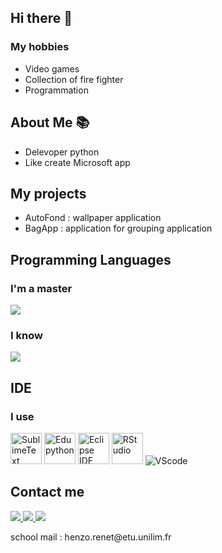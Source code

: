 ## Hi there 👋
### My hobbies
- Video games
- Collection of fire fighter
- Programmation
  
## About Me 📚
- Delevoper python
- Like create Microsoft app

## My projects
- AutoFond : wallpaper application
- BagApp : application for grouping application
  
## Programming Languages
### I'm a master
<img src="https://skillicons.dev/icons?i=python" />

### I know
<img src="https://skillicons.dev/icons?i=html,css,c,linux,sqlite,java" />

## IDE
### I use
<div>
  <image src="https://img.logo.dev/sublimetext.com?token=pk_UxxJ9gHBRPOCH2YLn--uRQ" style=width:50px;height:50px; alt="SublimeText" title="Sublime Text"/>
  <img src="https://i0.wp.com/iledefrance-unowhy.com/wp-content/uploads/2021/04/edupython-logo.png?fit=400%2C400&ssl=1" style=width:50px;height:50px; alt="Edupython" title="Edupython"/>
  <img src="https://skillicons.dev/icons?i=eclipse" style=width:50px;height:50px; alt="Eclipse IDE" title="Eclipse IDE"/>
  <img src="https://github.com/user-attachments/assets/dd0761f5-169f-4a88-ad80-66862c2ac3df" style=width:50px;height:50px; alt="RStudio" title="RStudio"/>
  <img src="https://skillicons.dev/icons?i=vscode" alt="VScode" title="VScode" />
</div>

## Contact me
<div>
  <a href="https://www.instagram.com/henzodu33/"><img src="https://skillicons.dev/icons?i=instagram" /> </a>
  <a href="https://discord.com/users/707270165473001534"><img src="https://skillicons.dev/icons?i=discord" /> </a>
  <a href="https://stackoverflow.com/users/23424763/programmeurdu33"><img src="https://skillicons.dev/icons?i=stackoverflow" /> </a>
</div>
<div>
  <p>school mail : henzo.renet@etu.unilim.fr</p>
</div>
<!--
**ProgrameurGentil/ProgrameurGentil** is a ✨ _special_ ✨ repository because its `README.md` (this file) appears on your GitHub profile.

Here are some ideas to get you started:

- 🔭 I’m currently working on ...
- 🌱 I’m currently learning ...
- 👯 I’m looking to collaborate on ...
- 🤔 I’m looking for help with ...
- 💬 Ask me about ...
- 📫 How to reach me: ...
- 😄 Pronouns: ...
- ⚡ Fun fact: ...
-->
